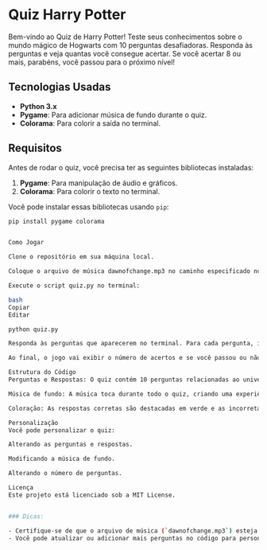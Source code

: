 # Quiz Harry Potter

Bem-vindo ao Quiz de Harry Potter! Teste seus conhecimentos sobre o mundo mágico de Hogwarts com 10 perguntas desafiadoras. Responda às perguntas e veja quantas você consegue acertar. Se você acertar 8 ou mais, parabéns, você passou para o próximo nível!

## Tecnologias Usadas

- **Python 3.x**
- **Pygame**: Para adicionar música de fundo durante o quiz.
- **Colorama**: Para colorir a saída no terminal.

## Requisitos

Antes de rodar o quiz, você precisa ter as seguintes bibliotecas instaladas:

1. **Pygame**: Para manipulação de áudio e gráficos.
2. **Colorama**: Para colorir o texto no terminal.

Você pode instalar essas bibliotecas usando `pip`:

```bash
pip install pygame colorama


Como Jogar

Clone o repositório em sua máquina local.

Coloque o arquivo de música dawnofchange.mp3 no caminho especificado no código (ou altere o caminho para a sua música favorita).

Execute o script quiz.py no terminal:

bash
Copiar
Editar

python quiz.py

Responda às perguntas que aparecerem no terminal. Para cada pergunta, insira a letra correspondente à sua resposta.

Ao final, o jogo vai exibir o número de acertos e se você passou ou não para o próximo nível. Você pode escolher jogar novamente.

Estrutura do Código
Perguntas e Respostas: O quiz contém 10 perguntas relacionadas ao universo de Harry Potter.

Música de fundo: A música toca durante todo o quiz, criando uma experiência imersiva.

Coloração: As respostas corretas são destacadas em verde e as incorretas em vermelho para facilitar a visualização.

Personalização
Você pode personalizar o quiz:

Alterando as perguntas e respostas.

Modificando a música de fundo.

Alterando o número de perguntas.

Licença
Este projeto está licenciado sob a MIT License.


### Dicas:

- Certifique-se de que o arquivo de música (`dawnofchange.mp3`) esteja disponível no caminho especificado no código, ou altere o caminho para onde você armazenar sua música.
- Você pode atualizar ou adicionar mais perguntas no código para personalizar o quiz de acordo com suas preferências.

